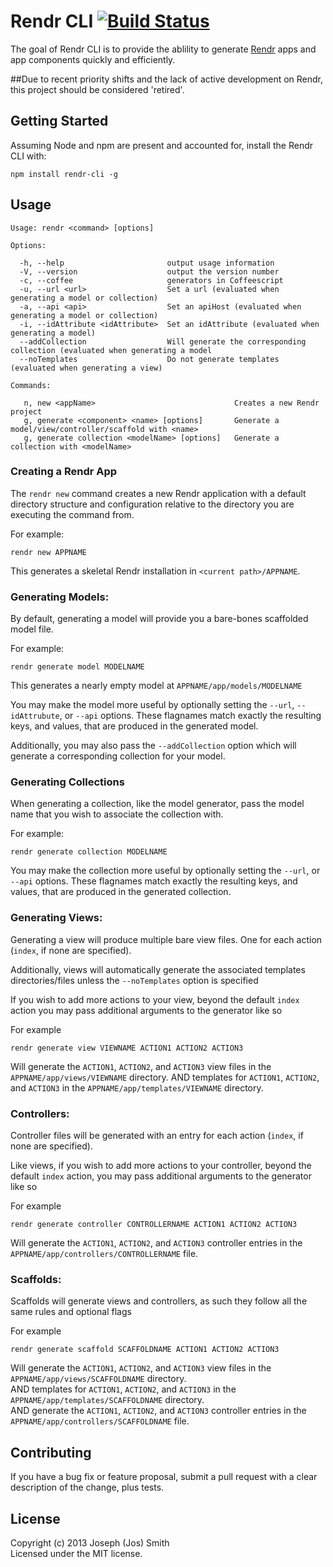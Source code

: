# Rendr CLI [![Build Status](https://travis-ci.org/technicolorenvy/rendr-cli.png)](https://travis-ci.org/technicolorenvy/rendr-cli)


The goal of Rendr CLI is to provide the ablility to generate [Rendr](https://github.com/airbnb/rendr) apps and app components quickly and efficiently.

##Due to recent priority shifts and the lack of active development on Rendr, this project should be considered 'retired'.


## Getting Started

Assuming Node and npm are present and accounted for, install the Rendr CLI with:

    npm install rendr-cli -g


## Usage

    Usage: rendr <command> [options]

    Options:

      -h, --help                       output usage information
      -V, --version                    output the version number
      -c, --coffee                     generators in Coffeescript
      -u, --url <url>                  Set a url (evaluated when generating a model or collection)
      -a, --api <api>                  Set an apiHost (evaluated when generating a model or collection)
      -i, --idAttribute <idAttribute>  Set an idAttribute (evaluated when generating a model)
      --addCollection                  Will generate the corresponding collection (evaluated when generating a model
      --noTemplates                    Do not generate templates (evaluated when generating a view)

    Commands:

       n, new <appName>                               Creates a new Rendr project
       g, generate <component> <name> [options]       Generate a model/view/controller/scaffold with <name>
       g, generate collection <modelName> [options]   Generate a collection with <modelName>


### Creating a Rendr App
The `rendr new` command creates a new Rendr application with a default directory structure
and configuration relative to the directory you are executing the command from.

For example:

    rendr new APPNAME

This generates a skeletal Rendr installation in `<current path>/APPNAME`.


### Generating Models:
By default, generating a model will provide you a bare-bones scaffolded model file.

For example:

    rendr generate model MODELNAME

This generates a nearly empty model at `APPNAME/app/models/MODELNAME`

You may make the model more useful by optionally setting the `--url`, `--idAttrubute`,
or `--api` options. These flagnames match exactly the resulting keys, and values,
that are produced in the generated model.

Additionally, you may also pass the `--addCollection` option which will generate a corresponding collection for your model.


### Generating Collections
When generating a collection, like the model generator, pass the model name that you wish to associate the collection with.

For example:

    rendr generate collection MODELNAME

You may make the collection more useful by optionally setting the `--url`, or `--api` options. These flagnames match exactly the resulting keys, and values, that are produced in the generated collection.


### Generating Views:
Generating a view will produce multiple bare view files. One for each action (`index`, if none are specified).

Additionally, views will automatically generate the associated templates directories/files unless the `--noTemplates` option is specified

If you wish to add more actions to your view, beyond the default `index` action you may pass additional arguments to the generator like so

For example

    rendr generate view VIEWNAME ACTION1 ACTION2 ACTION3

Will generate the `ACTION1`, `ACTION2`, and `ACTION3` view files in the `APPNAME/app/views/VIEWNAME` directory.
AND templates for `ACTION1`, `ACTION2`, and `ACTION3` in the `APPNAME/app/templates/VIEWNAME` directory.


### Controllers:
Controller files will be generated with an entry for each action (`index`, if none are specified).

Like views, if you wish to add more actions to your controller, beyond the default `index` action, you may pass additional arguments to the generator like so

For example

    rendr generate controller CONTROLLERNAME ACTION1 ACTION2 ACTION3

Will generate the `ACTION1`, `ACTION2`, and `ACTION3` controller entries in the `APPNAME/app/controllers/CONTROLLERNAME` file.

### Scaffolds:
Scaffolds will generate views and controllers, as such they follow all the same rules and optional flags

For example

    rendr generate scaffold SCAFFOLDNAME ACTION1 ACTION2 ACTION3

Will generate the `ACTION1`, `ACTION2`, and `ACTION3` view files in the `APPNAME/app/views/SCAFFOLDNAME` directory.  
AND templates for `ACTION1`, `ACTION2`, and `ACTION3` in the `APPNAME/app/templates/SCAFFOLDNAME` directory.  
AND generate the `ACTION1`, `ACTION2`, and `ACTION3` controller entries in the `APPNAME/app/controllers/SCAFFOLDNAME` file.  


## Contributing
If you have a bug fix or feature proposal, submit a pull request with a clear description of the change, plus tests.

## License
Copyright (c) 2013 Joseph (Jos) Smith  
Licensed under the MIT license.
